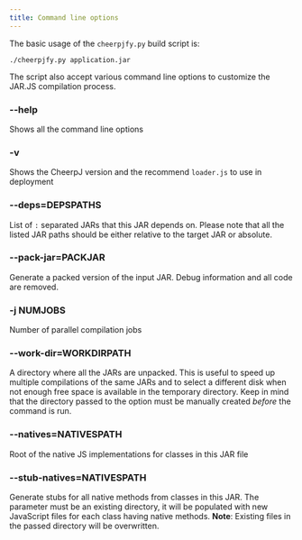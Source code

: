 ```yaml
---
title: Command line options
---
```


The basic usage of the `cheerpjfy.py` build script is:

```shell
./cheerpjfy.py application.jar
```

The script also accept various command line options to customize the JAR.JS compilation process.

### --help

Shows all the command line options

### -v

Shows the CheerpJ version and the recommend `loader.js` to use in deployment

### --deps=DEPSPATHS

List of `:` separated JARs that this JAR depends on. Please note that all the listed JAR paths should be either relative to the target JAR or absolute.

### --pack-jar=PACKJAR

Generate a packed version of the input JAR. Debug information and all code are removed.

### -j NUMJOBS

Number of parallel compilation jobs

### --work-dir=WORKDIRPATH

A directory where all the JARs are unpacked. This is useful to speed up multiple compilations of the same JARs and to select a different disk when not enough free space is available in the temporary directory. Keep in mind that the directory passed to the option must be manually created _before_ the command is run.

### --natives=NATIVESPATH

Root of the native JS implementations for classes in this JAR file

### --stub-natives=NATIVESPATH

Generate stubs for all native methods from classes in this JAR. The parameter must be an existing directory, it will be populated with new JavaScript files for each class having native methods. **Note**: Existing files in the passed directory will be overwritten.
